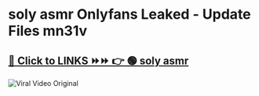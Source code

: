 
 # soly asmr Onlyfans Leaked - Update Files mn31v

## <h2><a href="https://clipsfans.com/soly_asmr&ref=git">🔗 Click to LINKS ⏩⏩ 👉 🟢 soly asmr </a></h2>

<a href="https://clipsfans.com/soly_asmr&ref=git" rel="nofollow" data-target="animated-image.originalLink"><img src="https://i.ibb.co.com/xMMVF88/686577567.gif" alt="Viral Video Original" style="max-width: 100%; display: inline-block;" data-target="animated-image.originalImage"></a>

